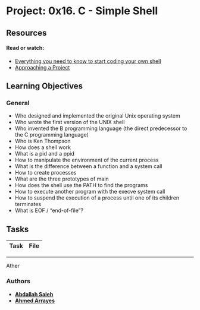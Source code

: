# Project: 0x16. C - Simple Shell

## Resources 

#### Read or watch:

* [Everything you need to know to start coding your own shell](https://intranet.alxswe.com/concepts/64)
* [Approaching a Project](https://intranet.alxswe.com/concepts/350)
## Learning Objectives

### General

* Who designed and implemented the original Unix operating system
* Who wrote the first version of the UNIX shell
* Who invented the B programming language (the direct predecessor to the C programming language)
* Who is Ken Thompson
* How does a shell work
* What is a pid and a ppid
* How to manipulate the environment of the current process
* What is the difference between a function and a system call
* How to create processes
* What are the three prototypes of main
* How does the shell use the PATH to find the programs
* How to execute another program with the execve system call
* How to suspend the execution of a process until one of its children terminates
* What is EOF / “end-of-file”?
## Tasks

| Task | File |
| ---- | ---- |
---
Ather
### Authors
- [**Abdallah Saleh**](https://github.com/Abdullahsaleh203)
- [**Ahmed Arrayes**](https://github.com/Ahmed-arrayes)
